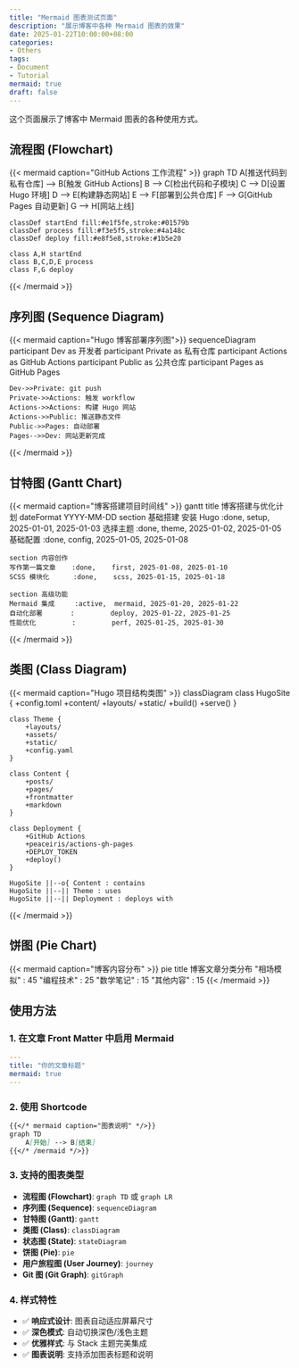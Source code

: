 ```yaml
---
title: "Mermaid 图表测试页面"
description: "展示博客中各种 Mermaid 图表的效果"
date: 2025-01-22T10:00:00+08:00
categories:
- Others
tags:
- Document
- Tutorial
mermaid: true
draft: false
---
```

<!-- <style>
/* svg[id^="mermaid-"] { min-width: 1000px; max-width: 1000px;} */
svg[id^="mermaid-"] { min-width: 200px; max-width: 500px; font-size: 20px; }
</style> -->


这个页面展示了博客中 Mermaid 图表的各种使用方式。

## 流程图 (Flowchart)
{{< mermaid caption="GitHub Actions 工作流程" >}}
graph TD
    A[推送代码到私有仓库] --> B[触发 GitHub Actions]
    B --> C[检出代码和子模块]
    C --> D[设置 Hugo 环境]
    D --> E[构建静态网站]
    E --> F[部署到公共仓库]
    F --> G[GitHub Pages 自动更新]
    G --> H[网站上线]
    
    classDef startEnd fill:#e1f5fe,stroke:#01579b
    classDef process fill:#f3e5f5,stroke:#4a148c
    classDef deploy fill:#e8f5e8,stroke:#1b5e20
    
    class A,H startEnd
    class B,C,D,E process
    class F,G deploy
{{< /mermaid >}}

## 序列图 (Sequence Diagram)

{{< mermaid caption="Hugo 博客部署序列图">}}
sequenceDiagram
    participant Dev as 开发者
    participant Private as 私有仓库
    participant Actions as GitHub Actions
    participant Public as 公共仓库
    participant Pages as GitHub Pages
    
    Dev->>Private: git push
    Private->>Actions: 触发 workflow
    Actions->>Actions: 构建 Hugo 网站
    Actions->>Public: 推送静态文件
    Public->>Pages: 自动部署
    Pages-->>Dev: 网站更新完成
{{< /mermaid >}}

## 甘特图 (Gantt Chart)

{{< mermaid caption="博客搭建项目时间线" >}}
gantt
    title 博客搭建与优化计划
    dateFormat  YYYY-MM-DD
    section 基础搭建
    安装 Hugo        :done,    setup, 2025-01-01, 2025-01-03
    选择主题         :done,    theme, 2025-01-02, 2025-01-05
    基础配置         :done,    config, 2025-01-05, 2025-01-08
    
    section 内容创作
    写作第一篇文章    :done,    first, 2025-01-08, 2025-01-10
    SCSS 模块化      :done,    scss, 2025-01-15, 2025-01-18
    
    section 高级功能
    Mermaid 集成     :active,  mermaid, 2025-01-20, 2025-01-22
    自动化部署       :         deploy, 2025-01-22, 2025-01-25
    性能优化         :         perf, 2025-01-25, 2025-01-30
{{< /mermaid >}}

## 类图 (Class Diagram)

{{< mermaid caption="Hugo 项目结构类图" >}}
classDiagram
    class HugoSite {
        +config.toml
        +content/
        +layouts/
        +static/
        +build()
        +serve()
    }
    
    class Theme {
        +layouts/
        +assets/
        +static/
        +config.yaml
    }
    
    class Content {
        +posts/
        +pages/
        +frontmatter
        +markdown
    }
    
    class Deployment {
        +GitHub Actions
        +peaceiris/actions-gh-pages
        +DEPLOY_TOKEN
        +deploy()
    }
    
    HugoSite ||--o{ Content : contains
    HugoSite ||--|| Theme : uses
    HugoSite ||--|| Deployment : deploys with
{{< /mermaid >}}

## 饼图 (Pie Chart)

{{< mermaid caption="博客内容分布" >}}
pie title 博客文章分类分布
    "相场模拟" : 45
    "编程技术" : 25
    "数学笔记" : 15
    "其他内容" : 15
{{< /mermaid >}}

## 使用方法

### 1. 在文章 Front Matter 中启用 Mermaid

```yaml
---
title: "你的文章标题"
mermaid: true
---
```

### 2. 使用 Shortcode

```markdown
{{</* mermaid caption="图表说明" */>}}
graph TD
    A[开始] --> B[结束]
{{</* /mermaid */>}}
```

### 3. 支持的图表类型

- **流程图 (Flowchart)**: `graph TD` 或 `graph LR`
- **序列图 (Sequence)**: `sequenceDiagram`
- **甘特图 (Gantt)**: `gantt`
- **类图 (Class)**: `classDiagram`
- **状态图 (State)**: `stateDiagram`
- **饼图 (Pie)**: `pie`
- **用户旅程图 (User Journey)**: `journey`
- **Git 图 (Git Graph)**: `gitGraph`

### 4. 样式特性

- ✅ **响应式设计**: 图表自动适应屏幕尺寸
- ✅ **深色模式**: 自动切换深色/浅色主题
- ✅ **优雅样式**: 与 Stack 主题完美集成
- ✅ **图表说明**: 支持添加图表标题和说明
